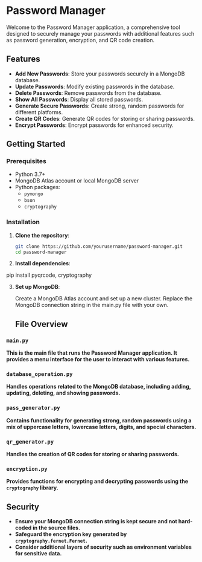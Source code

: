 # Password Manager

Welcome to the Password Manager application, a comprehensive tool designed to securely manage your passwords with additional features such as password generation, encryption, and QR code creation.

## Features

- **Add New Passwords**: Store your passwords securely in a MongoDB database.
- **Update Passwords**: Modify existing passwords in the database.
- **Delete Passwords**: Remove passwords from the database.
- **Show All Passwords**: Display all stored passwords.
- **Generate Secure Passwords**: Create strong, random passwords for different platforms.
- **Create QR Codes**: Generate QR codes for storing or sharing passwords.
- **Encrypt Passwords**: Encrypt passwords for enhanced security.

## Getting Started

### Prerequisites

- Python 3.7+
- MongoDB Atlas account or local MongoDB server
- Python packages:
  - `pymongo`
  - `bson`
  - `cryptography`

### Installation

1. **Clone the repository**:

   ```bash
   git clone https://github.com/yourusername/password-manager.git
   cd password-manager

2. **Install dependencies**:

  pip install pyqrcode, cryptography

3. **Set up MongoDB**:

   Create a MongoDB Atlas account and set up a new cluster.
   Replace the MongoDB connection string in the main.py file with your own.

   ## File Overview

### `main.py`

**This is the main file that runs the Password Manager application. It provides a menu interface for the user to interact with various features.**

### `database_operation.py`

**Handles operations related to the MongoDB database, including adding, updating, deleting, and showing passwords.**

### `pass_generator.py`

**Contains functionality for generating strong, random passwords using a mix of uppercase letters, lowercase letters, digits, and special characters.**

### `qr_generator.py`

**Handles the creation of QR codes for storing or sharing passwords.**

### `encryption.py`

**Provides functions for encrypting and decrypting passwords using the `cryptography` library.**

## Security

- **Ensure your MongoDB connection string is kept secure and not hard-coded in the source files.**
- **Safeguard the encryption key generated by `cryptography.fernet.Fernet`.**
- **Consider additional layers of security such as environment variables for sensitive data.**






